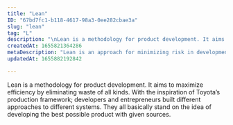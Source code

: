 ```yaml
---
title: "Lean"
ID: "67bd7fc1-b118-4617-98a3-0ee282cbae3a"
slug: "lean"
tag: "L"
description: "\nLean is a methodology for product development. It aims to maximize efficiency by eliminating waste of all kinds. With the inspiration of Toyota’s production framework; developers and entrepreneurs built different approaches to different systems. They all basically stand on the idea of developing the best possible product with given sources.\n"
createdAt: 1655821364286
metaDescription: "Lean is an approach for minimizing risk in development processes. "
updatedAt: 1655882192842

---
```

Lean is a methodology for product development. It aims to maximize efficiency by eliminating waste of all kinds. With the inspiration of Toyota’s production framework; developers and entrepreneurs built different approaches to different systems. They all basically stand on the idea of developing the best possible product with given sources.
